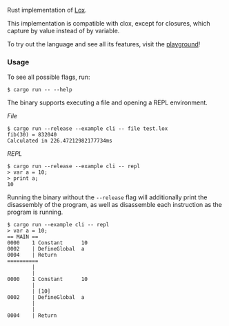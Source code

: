 Rust implementation of [Lox](https://craftinginterpreters.com/).

This implementation is compatible with clox, except for closures, which capture by value instead of by variable.

To try out the language and see all its features, visit the [playground](https://lox.jan-prochazka.eu/)!

### Usage

To see all possible flags, run:
```
$ cargo run -- --help
```

The binary supports executing a file and opening a REPL environment.

*File*
```
$ cargo run --release --example cli -- file test.lox
fib(30) = 832040
Calculated in 226.47212982177734ms
```

*REPL*
```
$ cargo run --release --example cli -- repl
> var a = 10;
> print a;
10
```

Running the binary without the `--release` flag will additionally print the disassembly of the program, as well as disassemble each instruction as the program is running.

```
$ cargo run --example cli -- repl
> var a = 10;
== MAIN ==
0000    1 Constant      10
0002    | DefineGlobal  a
0004    | Return
==========
        |
        |
0000    1 Constant      10
        |
        | [10]
0002    | DefineGlobal  a
        |
        |
0004    | Return
```